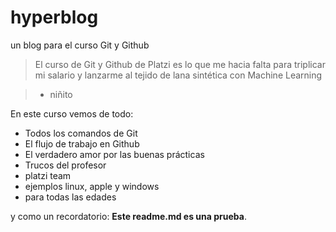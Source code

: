 # hyperblog
un blog para el curso Git y Github 
>El curso de Git y Github de Platzi es lo que me hacia falta para triplicar mi salario y lanzarme al tejido de lana sintética con Machine Learning

> - niñito

En este curso vemos de todo:
* Todos los comandos de Git
* El flujo de trabajo en Github
* El verdadero amor por las buenas prácticas
* Trucos del profesor
* platzi team
* ejemplos linux, apple y windows
* para todas las edades


y como un recordatorio: **Este readme.md es una prueba**.